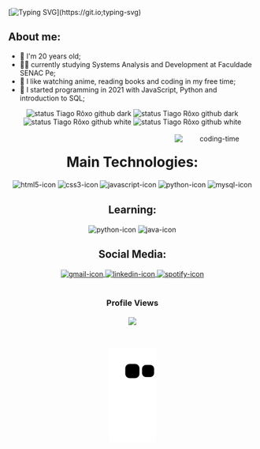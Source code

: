 [![Typing SVG](https://readme-typing-svg.herokuapp.com/?color=677bbf&size=35&center=true&vCenter=true&width=1000&lines=Hey,+guys!+👋;Welcome+to+my+profile!)](https://git.io;typing-svg)

## About me:
- 🌱 I'm 20 years old;
- 👨‍🎓 currently studying Systems Analysis and Development at Faculdade SENAC Pe;
- 👾 I like watching anime, reading books and coding in my free time;
- 📌 I started programming in 2021 with JavaScript, Python and introduction to SQL;
    
<div align="center">  
  <picture>
  <source height="180em" media="(prefers-color-scheme: dark)" srcset="https://github-readme-stats.vercel.app/api?username=roxootiago&show_icons=true&title_color=677bbf&icon_color=4c5f9e&text_color=4c5f9e&bg_color=0d1117&hide_border=true&theme=tokyonight">
  <img alt="status Tiago Rôxo github dark">
</picture>
    
   <picture>
  <source height="180em" media="(prefers-color-scheme: dark)" srcset="https://github-readme-stats.vercel.app/api/top-langs/?username=roxootiago&title_color=677bbf&text_color=4c5f9e&bg_color=0d1117&theme=tokyonight&hide_border=true&layout=compact">
  <img alt="status Tiago Rôxo github dark">
</picture>
</div>

<div align="center">
    <picture>
  <source  height="180em" media="(prefers-color-scheme: light)","(prefers-color-scheme: no-preference)" srcset="https://github-readme-stats.vercel.app/api?username=roxootiago&show_icons=true&icon_color=4c5f9e&title_color=677bbf&text_color=4c5f9e&bg_color=#FFFFFF&hide_border=true&theme=tokyonight">
  <img alt="status Tiago Rôxo github white">
</picture>
   <picture>
  <source  height="180em" media="(prefers-color-scheme: light)","(prefers-color-scheme: no-preference)" srcset="https://github-readme-stats.vercel.app/api/top-langs/?username=roxootiago&title_color=677bbf&text_color=4c5f9e&bg_color=#FFFFFFtheme=tokyonight&hide_border=true&layout=compact">
  <img alt="status Tiago Rôxo github white">
</picture>
   </div>

<div  align="center"> 
  <div style="display: inline_block"><br>
    <img align="right" height="40%" width="33%" " alt="coding-time" src="https://i.pinimg.com/originals/ef/90/15/ef9015d0343497cd219c84247bbed41b.gif">
    <h1 align="center">Main Technologies:</h1>
    <img align="center" height="30" width="40" alt="html5-icon" title="HTML5" src="https://www.svgrepo.com/show/452228/html-5.svg">
    <img align="center" height="30" width="40" alt="css3-icon" title="CSS3" src="https://www.svgrepo.com/show/452185/css-3.svg">
    <img align="center" height="30" width="40" alt="javascript-icon"  title="JavaScript"src="https://www.svgrepo.com/show/452045/js.svg">
    <img align="center" height="30" width="40" alt="python-icon" title="Python" src="https://www.svgrepo.com/show/452091/python.svg">
    <img align="center" height="30" width="40" alt="mysql-icon" title="MySQL" src="https://www.svgrepo.com/show/355133/mysql.svg">
</div>

<div  align="center"> 
  <div style="display: inline_block">
    <h2 align="center">Learning:</h2>
    <img align="center" height="30" width="40" alt="python-icon" title="Python" src="https://www.svgrepo.com/show/452091/python.svg">
    <img align="center" height="30" width="40" alt="java-icon" title="Java" src="https://www.svgrepo.com/show/452234/java.svg">
</div>

<div  align="center"> 
  <div style="display: inline_block">
    <h2 align="center">Social Media:</h2>
    <a  href = "mailto: tiagorxsilva@gmail.com" > 
        <img align="center" height="30" width="40" alt="gmail-icon" title="E-mail" src="https://www.svgrepo.com/show/223047/gmail.svg">
        </a>
      <a  href = "https://www.linkedin.com/in/tiago-roxo-547630219/" > 
        <img align="center" height="30" width="40" alt="linkedin-icon" title="Linkedin" src="https://www.svgrepo.com/show/354000/linkedin-icon.svg">
        </a>
      <a  href = "https://open.spotify.com/user/21zv7klano65vuk3um3dzqnvy" > 
        <img align="center" height="30" width="40" alt="spotify-icon" title="Spotify" src="https://www.svgrepo.com/show/475684/spotify-color.svg">
        </a>
    
</div>

<div align="center">
<br><h3 align="centre"><b>Profile Views</b></h3>  
<p align="center"><img align="center" src="https://profile-counter.glitch.me/{roxootiago}/count.svg" /></p> 
<br>
</div>

![Snake animation](https://github.com/roxootiago/roxootiago/blob/output/github-contribution-grid-snake.svg)
